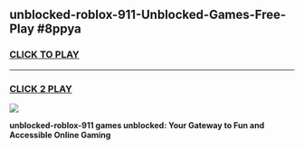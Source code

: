 
## unblocked-roblox-911-Unblocked-Games-Free-Play #8ppya
<h3>
<a href="https://us.freeplayer.one?title=unblocked-roblox-911&ref=9M">CLICK TO PLAY</a></h3>
<hr>

<h3>
<a href="https://us.freeplayer.one?title=unblocked-roblox-911&ref=9M">CLICK 2 PLAY</a>
  
</h3>

<a href="https://us.freeplayer.one?title=unblocked-roblox-911&ref=9M"><img src="https://clearcache.store/games.png"></a>


**unblocked-roblox-911 games unblocked: Your Gateway to Fun and Accessible Online Gaming**
